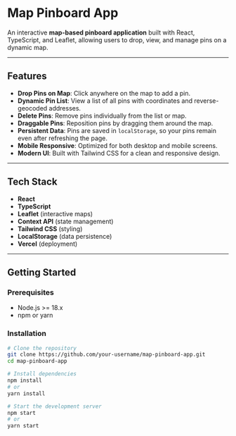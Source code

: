 # Map Pinboard App

An interactive **map-based pinboard application** built with React, TypeScript, and Leaflet, allowing users to drop, view, and manage pins on a dynamic map.

---

## Features

- **Drop Pins on Map**: Click anywhere on the map to add a pin.
- **Dynamic Pin List**: View a list of all pins with coordinates and reverse-geocoded addresses.
- **Delete Pins**: Remove pins individually from the list or map.
- **Draggable Pins**: Reposition pins by dragging them around the map.
- **Persistent Data**: Pins are saved in `localStorage`, so your pins remain even after refreshing the page.
- **Mobile Responsive**: Optimized for both desktop and mobile screens.
- **Modern UI**: Built with Tailwind CSS for a clean and responsive design.

---

## Tech Stack

- **React**  
- **TypeScript**  
- **Leaflet** (interactive maps)  
- **Context API** (state management)  
- **Tailwind CSS** (styling)  
- **LocalStorage** (data persistence)  
- **Vercel** (deployment)

---

## Getting Started

### Prerequisites
- Node.js >= 18.x  
- npm or yarn

### Installation

```bash
# Clone the repository
git clone https://github.com/your-username/map-pinboard-app.git
cd map-pinboard-app

# Install dependencies
npm install
# or
yarn install

# Start the development server
npm start
# or
yarn start
